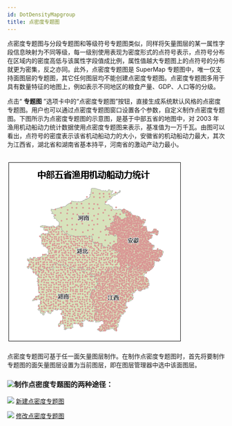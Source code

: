 ```yaml
---
id: DotDensityMapgroup
title: 点密度专题图
---
```

点密度专题图与分段专题图和等级符号专题图类似，同样将矢量图层的某一属性字段信息映射为不同等级，每一级别使用表现为密度形式的点符号表示，点符号分布在区域内的密度高低与该属性字段值成比例，属性值越大专题图上的点符号的分布就更为密集，反之亦同。此外，点密度专题图是
SuperMap
专题图中，唯一仅支持面图层的专题图，其它任何图层均不能创建点密度专题图。点密度专题图多用于具有数量特征的地图上，例如表示不同地区的粮食产量、GDP、人口等的分级。

点击“ **专题图**
”选项卡中的“点密度专题图”按钮，直接生成系统默认风格的点密度专题图。用户也可以通过点密度专题图窗口设置各个参数，自定义制作点密度专题图。下图所示为点密度专题图的示意图，是基于中部五省的地图中，对
2003 年
渔用机动船动力统计数据使用点密度专题图来表示，基准值为一万千瓦。由图可以看出，点符号的密度表示该省机动船动力的大小，安徽省的机动船动力最大，其次为江西省，湖北省和湖南省基本持平，河南省的激动产动力最小。

![](img/DotDensityTheme.png)  
---  
  
点密度专题图可基于任一面矢量图层制作。在制作点密度专题图时，首先将要制作专题图的面矢量图层设置为当前图层，即在图层管理器中选中该面图层。

### ![](../../img/read.gif)制作点密度专题图的两种途径：

![](../../img/smalltitle.png) [新建点密度专题图](DotDensityMapDefault)

![](../../img/smalltitle.png) [修改点密度专题图](DotDensityMapGroupDia)

